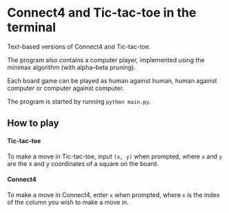 # Connect4 and Tic-tac-toe in the terminal
Text-based versions of Connect4 and Tic-tac-toe.

The program also contains a computer player, implemented using the minimax algorithm (with alpha–beta pruning).

Each board game can be played as human against human, human against computer or computer against computer.

The program is started by running `python main.py`.

## How to play
#### Tic-tac-toe
To make a move in Tic-tac-toe, input `(x, y)` when prompted, where `x` and `y` are the x and y coordinates of a square on the board.
#### Connect4
To make a move in Connect4, enter `x` when prompted, where `x` is the index of the column you wish to make a move in.
